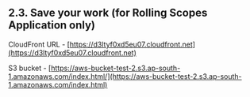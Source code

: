 ## 2.3. Save your work (for Rolling Scopes Application only)
CloudFront URL - [https://d3ltyf0xd5eu07.cloudfront.net](https://d3ltyf0xd5eu07.cloudfront.net)

S3 bucket - [https://aws-bucket-test-2.s3.ap-south-1.amazonaws.com/index.html/](https://aws-bucket-test-2.s3.ap-south-1.amazonaws.com/index.html)
